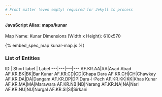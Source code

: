```yaml
---
# Front matter (even empty) required for Jekyll to process
---
```


#### JavaScript Alias: maps/kunar

Map Name: Kunar
Dimensions (Width x Height): 610x570



{% embed_spec_map kunar-map.js %}

### List of Entities

ID | Short label | Label
---|---|---|---
AF.KR.AA|AA|Asad Abad
AF.KR.BK|BK|Bar Kunar
AF.KR.CD|CD|Chapa Dara
AF.KR.CH|CH|Chawkay
AF.KR.DA|DA|Dangam
AF.KR.DP|DP|Dara-I-Pech
AF.KR.KK|KK|Khas Kunar
AF.KR.MA|MA|Marawara
AF.KR.NB|NB|Narang
AF.KR.NA|NA|Nari
AF.KR.NU|NU|Nurgal
AF.KR.SI|SI|Sirkani